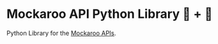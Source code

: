 # Mockaroo API Python Library 🐍 + 🦘

Python Library for the [Mockaroo APIs](https://mockaroo.com/docs).

